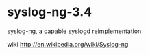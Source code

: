 syslog-ng-3.4
=============

syslog-ng, a capable syslogd reimplementation

wiki 
http://en.wikipedia.org/wiki/Syslog-ng

